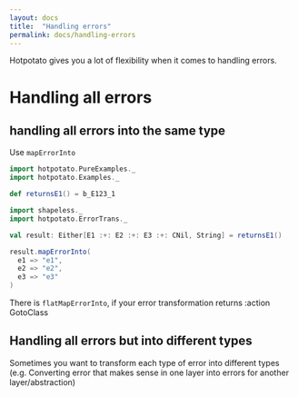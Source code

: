 ```yaml
---
layout: docs
title:  "Handling errors"
permalink: docs/handling-errors
---
```


Hotpotato gives you a lot of flexibility when it comes to handling errors.

# Handling all errors

## handling all errors into the same type

Use `mapErrorInto`

```scala mdoc:invisible
import hotpotato.PureExamples._
import hotpotato.Examples._

def returnsE1() = b_E123_1
```

```scala mdoc:silent
import shapeless._
import hotpotato.ErrorTrans._
```

```scala mdoc
val result: Either[E1 :+: E2 :+: E3 :+: CNil, String] = returnsE1()

result.mapErrorInto(
  e1 => "e1",
  e2 => "e2",
  e3 => "e3"
)
```

There is `flatMapErrorInto`, if your error transformation returns :action GotoClass


## Handling all errors but into different types

Sometimes you want to transform each type of error into different types (e.g. 
Converting error that makes sense in one layer into errors for another layer/abstraction)


